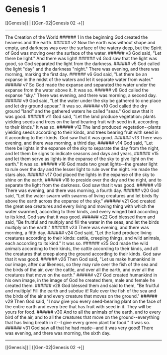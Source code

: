 # Genesis 1

[[Genesis]] | [[Gen-02|Genesis 02 →]]
***

The Creation of the World ###### 1 In the beginning God created the heavens and the earth. ###### v2 Now the earth was without shape and empty, and darkness was over the surface of the watery deep, but the Spirit of God was moving over the surface of the water. ###### v3 God said, "Let there be light." And there was light! ###### v4 God saw that the light was good, so God separated the light from the darkness. ###### v5 God called the light "day" and the darkness "night." There was evening, and there was morning, marking the first day. ###### v6 God said, "Let there be an expanse in the midst of the waters and let it separate water from water." ###### v7 So God made the expanse and separated the water under the expanse from the water above it. It was so. ###### v8 God called the expanse "sky." There was evening, and there was morning, a second day. ###### v9 God said, "Let the water under the sky be gathered to one place and let dry ground appear." It was so. ###### v10 God called the dry ground "land" and the gathered waters he called "seas." God saw that it was good. ###### v11 God said, "Let the land produce vegetation: plants yielding seeds and trees on the land bearing fruit with seed in it, according to their kinds." It was so. ###### v12 The land produced vegetation--plants yielding seeds according to their kinds, and trees bearing fruit with seed in it according to their kinds. God saw that it was good. ###### v13 There was evening, and there was morning, a third day. ###### v14 God said, "Let there be lights in the expanse of the sky to separate the day from the night, and let them be signs to indicate seasons and days and years, ###### v15 and let them serve as lights in the expanse of the sky to give light on the earth." It was so. ###### v16 God made two great lights--the greater light to rule over the day and the lesser light to rule over the night. He made the stars also. ###### v17 God placed the lights in the expanse of the sky to shine on the earth, ###### v18 to preside over the day and the night, and to separate the light from the darkness. God saw that it was good. ###### v19 There was evening, and there was morning, a fourth day. ###### v20 God said, "Let the water swarm with swarms of living creatures and let birds fly above the earth across the expanse of the sky." ###### v21 God created the great sea creatures and every living and moving thing with which the water swarmed, according to their kinds, and every winged bird according to its kind. God saw that it was good. ###### v22 God blessed them and said, "Be fruitful and multiply and fill the water in the seas, and let the birds multiply on the earth." ###### v23 There was evening, and there was morning, a fifth day. ###### v24 God said, "Let the land produce living creatures according to their kinds: cattle, creeping things, and wild animals, each according to its kind." It was so. ###### v25 God made the wild animals according to their kinds, the cattle according to their kinds, and all the creatures that creep along the ground according to their kinds. God saw that it was good. ###### v26 Then God said, "Let us make humankind in our image, after our likeness, so they may rule over the fish of the sea and the birds of the air, over the cattle, and over all the earth, and over all the creatures that move on the earth." ###### v27 God created humankind in his own image, in the image of God he created them, male and female he created them. ###### v28 God blessed them and said to them, "Be fruitful and multiply! Fill the earth and subdue it! Rule over the fish of the sea and the birds of the air and every creature that moves on the ground." ###### v29 Then God said, "I now give you every seed-bearing plant on the face of the entire earth and every tree that has fruit with seed in it. They will be yours for food. ###### v30 And to all the animals of the earth, and to every bird of the air, and to all the creatures that move on the ground--everything that has living breath in it--I give every green plant for food." It was so. ###### v31 God saw all that he had made--and it was very good! There was evening, and there was morning, the sixth day.

***
[[Genesis]] | [[Gen-02|Genesis 02 →]]
